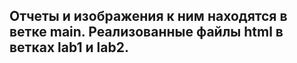 <h2> Отчеты и изображения к ним находятся в ветке main. Реализованные файлы html в ветках lab1 и lab2. </h2>

